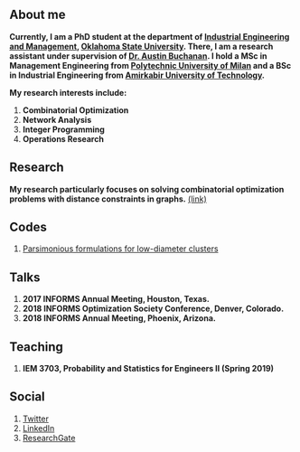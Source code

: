 ## About me 

**Currently, I am a PhD student at the department of [Industrial Engineering and Management](https://iem.okstate.edu/), [Oklahoma State University](https://go.okstate.edu/). There, I am a research assistant under supervision of [Dr. Austin Buchanan](https://sites.google.com/site/austinlbuchanan/home). I hold a MSc in Management Engineering from [Polytechnic University of Milan](https://www.polimi.it/en/) and a BSc in Industrial Engineering from [Amirkabir University of Technology](http://aut.ac.ir/en/).**

**My research interests include:** 
1. **Combinatorial Optimization**
2. **Network Analysis**
3. **Integer Programming**
4. **Operations Research** 

## Research
**My research particularly focuses on solving combinatorial optimization problems with distance constraints in graphs.** [(link)](./Research.md)

## Codes
1. [Parsimonious formulations for low-diameter clusters](https://github.com/halisalemi/ParsimoniousKClub)

## Talks
1. **2017 INFORMS Annual Meeting, Houston, Texas.**
2. **2018 INFORMS Optimization Society Conference, Denver, Colorado.**
3. **2018 INFORMS Annual Meeting, Phoenix, Arizona.**

## Teaching
1. **IEM 3703, Probability and Statistics for Engineers II (Spring 2019)**

## Social
1. [Twitter](https://twitter.com/HASalemi)
2. [LinkedIn](https://www.linkedin.com/in/hosseinali-salemi-a8762066/)
3. [ResearchGate](https://www.researchgate.net/profile/Hosseinali_Salemi)




